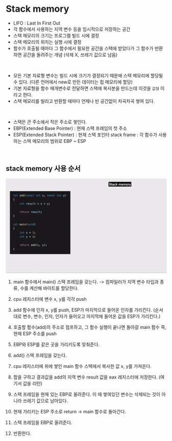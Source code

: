 # Stack memory

- LIFO : Last In First Out
- 각 함수에서 사용하는 지역 변수 등을 임시적으로 저장하는 공간
- 스택 메모리의 크기는 프로그램 빌드 시에 결정
- 스택 메모리의 위치는 실행 시에 결정
- 함수가 호출될 때마다 그 함수에서 필요한 공간을 스택에 받았다가 그 함수가 반환하면 공간을 돌려주는 개념 (삭제 X, 쓰레기 값으로 남음)

<br>

- 모든 기본 자료형 변수는 빌드 시에 크기가 결정되기 때문에 스택 메모리에 할당될 수 있다.
  (다른 언어에서 new로 만든 데이터는 힙 메모리에 할당)
- 기본 자료형을 함수 매개변수로 전달하면 스택에 복사본을 만드는데 이것을 `값형` 이라고 한다.
- 스택 메모리를 빌리고 반환할 때마다 언제나 빈 공간없이 차곡차곡 쌓여 있다.

<br>

- 스택은 큰 주소에서 작은 주소로 쌓인다.
- EBP(Extended Base Pointer) : 현재 스택 프레임의 첫 주소
- ESP(Extended Stack Pointer) : 현재 스택 포인터
  stack frame : 각 함수가 사용하는 스택 메모리의 범위로 EBP ~ ESP

<br>

## stack memory 사용 순서

<img src="./gif/stack-memory.gif" width=800px>

1. main 함수에서 main() 스택 프레임을 갖는다. -> 컴파일러가 지역 변수 타입과 종류, 수를 계산해 바이트를 할당한다.
2. cpu 레지스터에 변수 x, y를 각각 push
3. add 함수에 인자 x, y를 push, ESP가 마지막으로 들어온 인자를 가리킨다.
   (순서대로 변수, 변수, 인자, 인자가 들어오고 마지막에 들어온 값을 ESP가 가리킨다.)
4. 호출할 함수(add)의 주소로 점프하고, 그 함수 실행이 끝나면 돌아갈 main 함수 즉, 현재 ESP 주소를 push

5. EBP와 ESP를 같은 곳을 가리키도록 맞춰준다.
6. add() 스택 프레임을 갖는다.
7. cpu 레지스터에 위에 쌓인 main 함수 스택에서 복사한 값 x, y를 가져온다.
8. 합을 구하고 결과값을 add의 지역 변수 result 값을 eax 레지스터에 저장한다. (여기서 값을 리턴)
9. 스택 프레임을 현재 있는 EBP로 올려준다. 이 때 쌓여있던 변수는 삭제되는 것이 아니라 쓰레기 값으로 남아있다.
10. 현재 가리키는 ESP 주소로 return -> main 함수로 돌아간다.
11. 스택 프레임을 EBP로 올려준다.
12. 반환한다.
